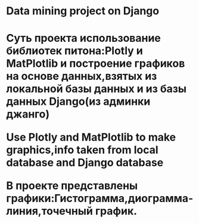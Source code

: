 <h1>Data mining project on Django<h1>
<p>Cуть проекта использование библиотек питона:Plotly и MatPlotlib и построение графиков
на основе данных,взятых из локальной базы данных и из базы данных Django(из админки джанго)<p>
<p>Use Plotly and MatPlotlib to make graphics,info taken from local database and Django database<p>
<p>В проекте представлены графики:Гистограмма,диограмма-линия,точечный график.<p>

